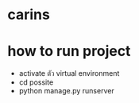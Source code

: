 # carins

# how to run project
- activate ตัว virtual environment
- cd possite
- python manage.py runserver
